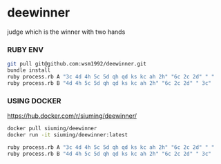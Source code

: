 # deewinner
judge which is the winner with two hands

### RUBY ENV

```bash
git pull git@github.com:wsm1992/deewinner.git
bundle install
ruby process.rb A "3c 4d 4h 5c 5d qh qd ks kc ah 2h" "6c 2c 2d" " "
ruby process.rb B "4d 4h 5c 5d qh qd ks kc ah 2h" "6c 2c 2d" " 3c"
```

### USING DOCKER

https://hub.docker.com/r/siuming/deewinner/
```bash
docker pull siuming/deewinner
docker run -it siuming/deewinner:latest

ruby process.rb A "3c 4d 4h 5c 5d qh qd ks kc ah 2h" "6c 2c 2d" " "
ruby process.rb B "4d 4h 5c 5d qh qd ks kc ah 2h" "6c 2c 2d" " 3c"
```
